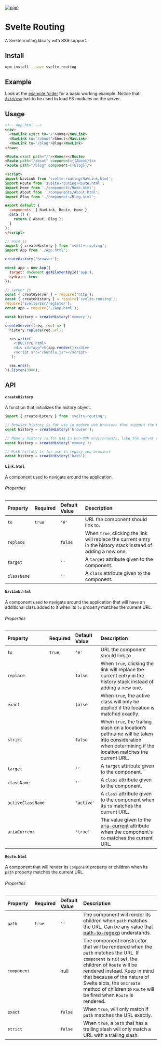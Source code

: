 [![npm][npm]][npm-url]

# Svelte Routing

A Svelte routing library with SSR support.

## Install

```bash
npm install --save svelte-routing
```

## Example

Look at the [example folder][example-folder-url] for a basic working example. Notice that [`@std/esm`][std-esm-url] has to be used to load ES modules on the server.

## Usage

```html
<!-- App.html -->
<nav>
  <NavLink exact to="/">Home</NavLink>
  <NavLink to="/about">About</NavLink>
  <NavLink to="/blog">Blog</NavLink>
</nav>

<Route exact path="/"><Home/></Route>
<Route path="/about" component={{About}}/>
<Route path="/blog" component={{Blog}}/>

<script>
import NavLink from 'svelte-routing/NavLink.html';
import Route from 'svelte-routing/Route.html';
import Home from './components/Home.html';
import About from './components/About.html';
import Blog from './components/Blog.html';

export default {
  components: { NavLink, Route, Home },
  data () {
    return { About, Blog };
  }
};
</script>
```

```javascript
// main.js
import { createHistory } from 'svelte-routing';
import App from './App.html';

createHistory('browser');

const app = new App({
  target: document.getElementById('app'),
  hydrate: true
});
```

```javascript
// server.js
const { createServer } = require('http');
const { createHistory } = require('svelte-routing');
require('svelte/ssr/register');
const app = require('./App.html');

const history = createHistory('memory');

createServer((req, res) => {
  history.replace(req.url);

  res.write(`
    <!DOCTYPE html>
    <div id="app">${app.render()}</div>
    <script src="/bundle.js"></script>
  `);

  res.end();
}).listen(3000);
```

## API

#### `createHistory`

A function that initializes the history object.

```javascript
import { createHistory } from 'svelte-routing';

// Browser history is for use in modern web browsers that support the HTML5 history API
const history = createHistory('browser');

// Memory history is for use in non-DOM environments, like the server and tests
const history = createHistory('memory');

// Hash history is for use in legacy web browsers
const history = createHistory('hash');
```

#### `Link.html`

A component used to navigate around the application.

###### Properties

| Property    | Required | Default Value | Description                                                                                                     |
| :---------- | :------- | :------------ | :-------------------------------------------------------------------------------------------------------------- |
| `to`        | `true`   | `'#'`         | URL the component should link to.                                                                               |
| `replace`   |          | `false`       | When `true`, clicking the link will replace the current entry in the history stack instead of adding a new one. |
| `target`    |          | `''`          | A `target` attribute given to the component.                                                                    |
| `className` |          | `''`          | A `class` attribute given to the component.                                                                     |

#### `NavLink.html`

A component used to navigate around the application that will have an additional
class added to it when its `to` property matches the current URL.

###### Properties

| Property          | Required | Default Value | Description                                                                                                                                         |
| :---------------- | :------- | :------------ | :-------------------------------------------------------------------------------------------------------------------------------------------------- |
| `to`              | `true`   | `'#'`         | URL the component should link to.                                                                                                                   |
| `replace`         |          | `false`       | When `true`, clicking the link will replace the current entry in the history stack instead of adding a new one.                                     |
| `exact`           |          | `false`       | When `true`, the active class will only be applied if the location is matched exactly.                                                              |
| `strict`          |          | `false`       | When `true`, the trailing slash on a location’s pathname will be taken into consideration when determining if the location matches the current URL. |
| `target`          |          | `''`          | A `target` attribute given to the component.                                                                                                        |
| `className`       |          | `''`          | A `class` attribute given to the component.                                                                                                         |
| `activeClassName` |          | `'active'`    | A `class` attribute given to the component when its `to` matches the current URL.                                                                   |
| `ariaCurrent`     |          | `'true'`      | The value given to the [aria-current][aria-current-url] attribute when the component's `to` matches the current URL.                                |

#### `Route.html`

A component that will render its `component` property or children when its `path` property matches the
current URL.

###### Properties

| Property    | Required | Default Value | Description                                                                                                                                                                                                                                                                                                 |
| :---------- | :------- | :------------ | :---------------------------------------------------------------------------------------------------------------------------------------------------------------------------------------------------------------------------------------------------------------------------------------------------------- |
| `path`      | `true`   | `''`          | The component will render its children when `path` matches the URL. Can be any value that [path-to-regexp][regexp-url] understands.                                                                                                                                                                         |
| `component` |          | null          | The component constructor that will be rendered when the `path` matches the URL. If `component` is not set, the children of `Route` will be rendered instead. Keep in mind that because of the nature of Svelte slots, the `oncreate` method of children to `Route` will be fired when `Route` is rendered. |
| `exact`     |          | `false`       | When `true`, will only match if `path` matches the URL exactly.                                                                                                                                                                                                                                             |
| `strict`    |          | `false`       | When `true`, a `path` that has a trailing slash will only match a URL with a trailing slash.                                                                                                                                                                                                                |

[npm]: https://img.shields.io/npm/v/svelte-routing.svg
[npm-url]: https://npmjs.com/package/svelte-routing
[example-folder-url]: https://github.com/EmilTholin/svelte-routing/tree/master/example
[std-esm-url]: https://github.com/standard-things/esm
[aria-current-url]: https://tink.uk/using-the-aria-current-attribute
[regexp-url]: https://www.npmjs.com/package/path-to-regexp
